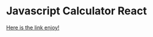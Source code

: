 # Javascript Calculator React
[Here is the link enjoy!](https://yuukidiv.github.io/Javascript-Calculator-React/)
